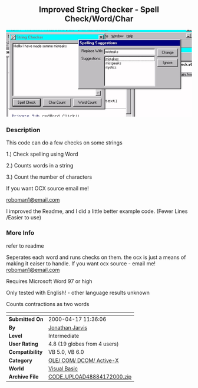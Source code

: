﻿<div align="center">

## Improved String Checker \- Spell Check/Word/Char

<img src="PIC20004162159352254.jpg">
</div>

### Description

This code can do a few checks on some strings

1.) Check spelling using Word

2.) Counts words in a string

3.) Count the number of characters

If you want OCX source email me!

roboman1@email.com

I improved the Readme, and I did a little better example code. (Fewer Lines /Easier to use)
 
### More Info
 
refer to readme

Seperates each word and runs checks on them. the ocx is just a means of making it eaiser to handle. If you want ocx source - email me! roboman1@email.com

Requires Microsoft Word 97 or high

Only tested with English! - other language results unknown

Counts contractions as two words


<span>             |<span>
---                |---
**Submitted On**   |2000-04-17 11:36:06
**By**             |[Jonathan Jarvis](https://github.com/Planet-Source-Code/PSCIndex/blob/master/ByAuthor/jonathan-jarvis.md)
**Level**          |Intermediate
**User Rating**    |4.8 (19 globes from 4 users)
**Compatibility**  |VB 5\.0, VB 6\.0
**Category**       |[OLE/ COM/ DCOM/ Active\-X](https://github.com/Planet-Source-Code/PSCIndex/blob/master/ByCategory/ole-com-dcom-active-x__1-29.md)
**World**          |[Visual Basic](https://github.com/Planet-Source-Code/PSCIndex/blob/master/ByWorld/visual-basic.md)
**Archive File**   |[CODE\_UPLOAD48884172000\.zip](https://github.com/Planet-Source-Code/jonathan-jarvis-improved-string-checker-spell-check-word-char__1-7327/archive/master.zip)








